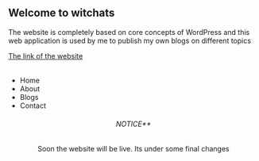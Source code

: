 <h2>Welcome to witchats</h2>

<p>The website is completely based on core concepts of WordPress and this web application is used by me to publish my own blogs on different topics</p>
<a href="#">The link of the website</a>

<h6><Sections></h6>
<ul>
  <li>Home</li>
  <li>About</li>
  <li>Blogs</li>
  <li>Contact</li>
</ul>

<h6 align="center">NOTICE**</h6>
<p align="center">Soon the website will be live. Its under some final changes</p>
